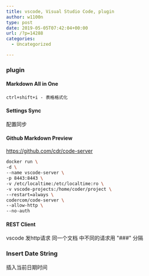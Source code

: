 ```yaml
---
title: vscode, Visual Studio Code, plugin
author: w1100n
type: post
date: 2019-05-05T07:42:04+00:00
url: /?p=14288
categories:
  - Uncategorized

---
```

### plugin
#### Markdown All in One
    ctrl+shift+i - 表格格式化
#### Settings Sync
配置同步
#### Github Markdown Preview

https://github.com/cdr/code-server

```bash
docker run \
-d \
--name vscode-server \
-p 8443:8443 \
-v /etc/localtime:/etc/localtime:ro \
-v vscode-projects:/home/coder/project \
--restart=always \
codercom/code-server \
--allow-http \
--no-auth

```

#### REST Client
vscode 发http请求
同一个文档 中不同的请求用 "###" 分隔

### Insert Date String
插入当前日期时间